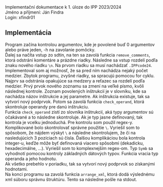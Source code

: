 Implementační dokumentace k 1. úloze do IPP 2023/2024\
Jméno a příjmení: Ján Findra\
Login: xfindr01

## Implementácia

Program začína kontrolou argumentov, kde je povolené buď 0 argumentov alebo práve jeden, -h na zavolanie pomôcky.\
Ďalej sa načíta vstup zo sdtin, na ten sa zavolá funkcia `remove_comments`, ktorá odstráni komentáre a prázdne riadky. Následne sa vstup rozdelí podľa znaku nového riadku `\n`. Na prvom riadku sa musí nachádzať `.IPPcode24`. Implementoval som aj možnosť, že sa pred ním nachádza nejaký počet medzier. Zbytok programu, zvyšné riadky, sa spracujú pomocou for cyklu.\
Najprv sa odstránia opakujúce sa medzery a reťazec sa rozdelí podľa medzier. Prvý prvok nového zoznamu sa zmení na veľké písmo, kvôli následnej kontrole. Zoznam povolených inštrukcií je v slovníku, kde sa nachádza názov inštrukcie a jej parametre. Ak inštrukcia existuje, tak sa vytvorí nový podprvok. Potom sa zavolá funkcia `check_operand`, ktorá skontroluje operandy pre danú inštrukciu.\
Funkcia `check_operand` zistí zo slovníka inštrukcií, aká typy argumentov sú očakávané a to následne skontroluje. Ak je typ jasne definovaný, tak kontrola je vcelku jednoduchá. Pre kontrolu som použil regex-y. Komplikované bolo skontrolovať správne použitie `\`. Vyriešil som to spôsobom, že nájdem výskyt `\` a následne skontrolujem, že či na nasledujúcich 3 pozíciach sú čísla. Ďalšou komplikáciou bola kontrola integer-u, keďže môže byť definovaná viacero spôsobmi (dekadicku, hexadecimálne, ...). Vyriešil som to komplexnejším regex-om. Typ `Symb` sa vyhodnotí pomocou kontroly základných dátových typov. Funkcia vracia typ operanda a jeho hodnotu.\
Ak všetko prebehlo v poriadku, tak sa vytvorí nový podprvok so získanými hodnotami.\
Na konci programu sa zavolá funkcia `arrange_xml`, ktorá dodá výslednému xml súboru správnu štruktúru. Tento sa následne pošle na stdout.